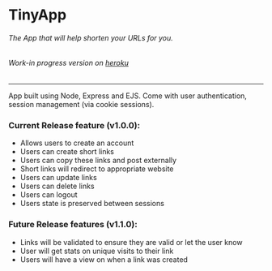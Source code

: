 # TinyApp
###### The App that will help shorten your URLs for you.
###### Work-in progress version on [heroku](https://tk-tinyapp.herokuapp.com/)
---
App built using Node, Express and EJS. Come with user authentication, session management (via cookie sessions).

### Current Release feature (v1.0.0):
- Allows users to create an account
- Users can create short links
- Users can copy these links and post externally
- Short links will redirect to appropriate website
- Users can update links
- Users can delete links
- Users can logout
- Users state is preserved between sessions

### Future Release features (v1.1.0):
- Links will be validated to ensure they are valid or let the user know
- User will get stats on unique visits to their link
- Users will have a view on when a link was created

